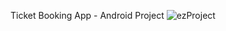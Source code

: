 Ticket Booking App - Android Project
![ezProject](https://github.com/user-attachments/assets/d755f7e7-bf95-4a1c-a309-9bba8e8a2238)
